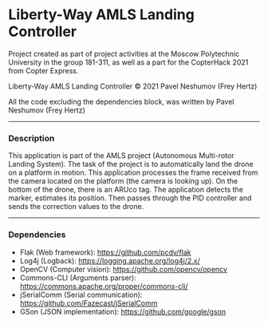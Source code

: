 # Liberty-Way AMLS Landing Controller

Project created as part of project activities at the Moscow Polytechnic University in the group 181-311, as well as a part for the CopterHack 2021 from Copter Express.

Liberty-Way AMLS Landing Controller © 2021 Pavel Neshumov (Frey Hertz)

All the code excluding the dependencies block, was written by Pavel Neshumov (Frey Hertz)

------------

### Description
This application is part of the AMLS project (Autonomous Multi-rotor Landing System).
The task of the project is to automatically land the drone on a platform in motion.
This application processes the frame received from the camera located on the platform (the camera is looking up). On the bottom of the drone, there is an ARUco tag. The application detects the marker, estimates its position. Then passes through the PID controller and sends the correction values to the drone.

------------

### Dependencies
- Flak (Web framework): https://github.com/pcdv/flak
- Log4j (Logback): https://logging.apache.org/log4j/2.x/
- OpenCV (Computer vision): https://github.com/opencv/opencv
- Commons-CLI (Arguments parser): https://commons.apache.org/proper/commons-cli/
- jSerialComm (Serial communication): https://github.com/Fazecast/jSerialComm
- GSon (JSON implementation): https://github.com/google/gson


